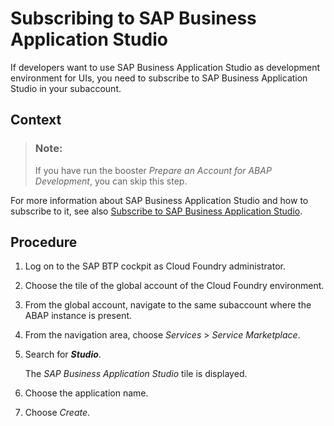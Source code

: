 <!-- loio0a9b42e8795d4f7b8fc196a6fde0b3f2 -->

# Subscribing to SAP Business Application Studio

If developers want to use SAP Business Application Studio as development environment for UIs, you need to subscribe to SAP Business Application Studio in your subaccount.



## Context

> ### Note:  
> If you have run the booster *Prepare an Account for ABAP Development*, you can skip this step.

For more information about SAP Business Application Studio and how to subscribe to it, see also [Subscribe to SAP Business Application Studio](https://help.sap.com/viewer/9d1db9835307451daa8c930fbd9ab264/Cloud/en-US/6331319fd9ea4f0ea5331e21df329539.html).



## Procedure

1.  Log on to the SAP BTP cockpit as Cloud Foundry administrator.

2.  Choose the tile of the global account of the Cloud Foundry environment.

3.  From the global account, navigate to the same subaccount where the ABAP instance is present.

4.  From the navigation area, choose *Services* \> *Service Marketplace*.

5.  Search for ***Studio***.

    The *SAP Business Application Studio* tile is displayed.

6.  Choose the application name.

7.  Choose *Create*.


